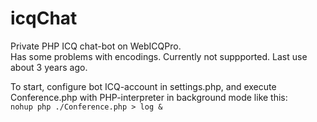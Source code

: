 icqChat
========

Private PHP ICQ chat-bot on WebICQPro.<br>Has some problems with encodings. Currently not suppported. Last use about 3 years ago.

To start, configure bot ICQ-account in settings.php, and execute Conference.php with PHP-interpreter in background mode like this:<br>`nohup php ./Conference.php > log &`
